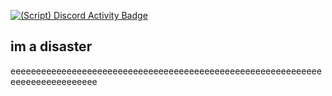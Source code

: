 [![(Script) Discord Activity Badge](https://badgen.net/badge/Playing%20Game/War%20Thunder%2C%205%20hours%2058%20minutes%20elapsed.?color=61d800&labelColor=00cd90&icon=discord)](https://github.com/DevXternal/DevXternal)

im a disaster
---
eeeeeeeeeeeeeeeeeeeeeeeeeeeeeeeeeeeeeeeeeeeeeeeeeeeeeeeeeeeeeeeeeeeeeeeeeeeeee
